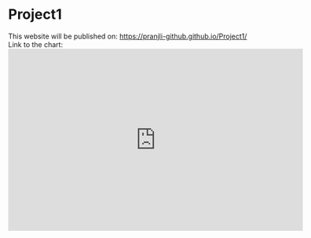 # Project1
This website will be published on: https://pranjli-github.github.io/Project1/
Link to the chart: <iframe width="600" height="371" seamless frameborder="0" scrolling="no" src="https://docs.google.com/spreadsheets/d/e/2PACX-1vS_uupxAc9U6HugvX9uHNY_R6VklZ1DTFgB_Cicjcp8SEgVfxitJAGrmuDVmRMHnsmym_HhI48srkKS/pubchart?oid=1140998780&amp;format=interactive"></iframe>
